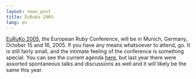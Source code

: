 ```yaml
---
layout: news_post
title: EuRuKo 2005
lang: en
---
```


[EuRuKo 2005][1], the European Ruby Conference, will be in Munich,
Germany, October 15 and 16, 2005. If you have any means whatsoever to
attend, go. It is still fairly small, and the intimate feeling of the
conference is something special. You can see the current agenda
[here][2], but last year there were assorted spontaneous talks and
discussions as well and it will likely be the same this year.

[1]: http://www.approximity.com/cgi-bin/europeRuby/tiki.cgi?c=v&amp;p=Euruko05 
[2]: http://www.approximity.com/cgi-bin/europeRuby/tiki.cgi?c=v&amp;p=Euruko05AgendaDetail 
